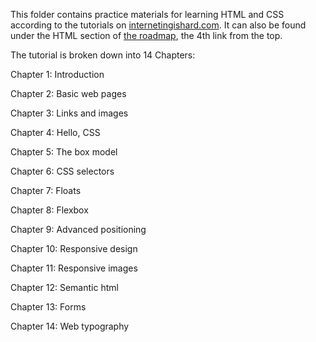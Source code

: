 This folder contains practice materials for learning HTML and CSS according to the tutorials on [internetingishard.com](https://www.internetingishard.com/html-and-css/). It can also be found under the HTML section of [the roadmap](https://roadmap.sh/frontend), the 4th link from the top.

The tutorial is broken down into 14 Chapters:

Chapter 1: Introduction 

Chapter 2: Basic web pages

Chapter 3: Links and images

Chapter 4: Hello, CSS

Chapter 5: The box model

Chapter 6: CSS selectors

Chapter 7: Floats

Chapter 8: Flexbox

Chapter 9: Advanced positioning

Chapter 10: Responsive design

Chapter 11: Responsive images

Chapter 12: Semantic html

Chapter 13: Forms

Chapter 14: Web typography
